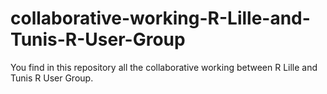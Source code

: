 # collaborative-working-R-Lille-and-Tunis-R-User-Group
You find in this repository all the collaborative working between R Lille and Tunis R User Group.
